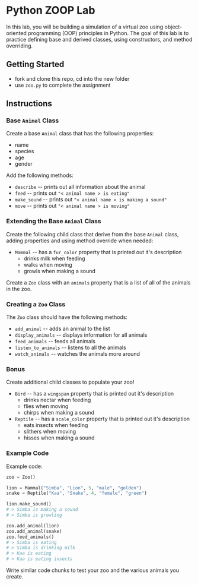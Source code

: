 # Python ZOOP Lab

In this lab, you will be building a simulation of a virtual zoo using object-oriented programming (OOP) principles in Python. The goal of this lab is to practice defining base and derived classes, using constructors, and method overriding.

## Getting Started

* fork and clone this repo, cd into the new folder
* use `zoo.py` to complete the assignment

## Instructions

### Base `Animal` Class

Create a base `Animal` class that has the following properties:

* name
* species
* age
* gender

Add the following methods:

* `describe` -- prints out all information about the animal
* `feed` -- prints out `"< animal name > is eating"`
* `make_sound` -- prints out `"< animal name > is making a sound"`
* `move` -- prints out `"< animal name > is moving"`

### Extending the Base `Animal` Class

Create the following child class that derive from the base `Animal` class, adding properties and
using method override when needed:

* `Mammal` -- has a `fur_color` property that is printed out it's description
	* drinks milk when feeding
	* walks when moving
	* growls when making a sound

Create a `Zoo` class with an `animals` property that is a list of all of the animals in the zoo. 

### Creating a `Zoo` Class

The `Zoo` class should have the following methods:

* `add_animal` -- adds an animal to the list 
* `display_animals` -- displays information for all animals
* `feed_animals` -- feeds all animals
* `listen_to_animals` -- listens to all the animals
* `watch_animals` -- watches the animals more around

### Bonus

Create additional child classes to populate your zoo!

* `Bird` -- has a `wingspan` property that is printed out it's description
	* drinks nectar when feeding
	* flies when moving
	* chirps when making a sound
* `Reptile` -- has a `scale_color` property that is printed out it's description
	* eats insects when feeding
	* slithers when moving
	* hisses when making a sound

### Example Code

Example code:

```python
zoo = Zoo()

lion = Mammal("Simba", "Lion", 5, "male", "golden")
snake = Reptile("Kaa", "Snake", 4, "female", "green")

lion.make_sound()
# > Simba is making a sound
# > Simba is growling

zoo.add_animal(lion)
zoo.add_animal(snake)
zoo.feed_animals()
# > Simba is eating
# > Simba is drinking milk
# > Kaa is eating
# > Kaa is eating insects
```

Write similar code chunks to test your zoo and the various
animals you create.

